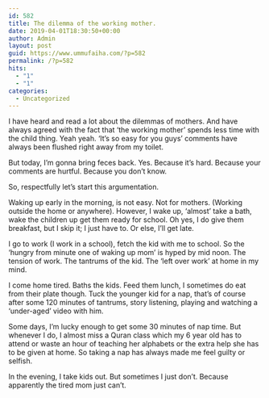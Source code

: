 ```yaml
---
id: 582
title: The dilemma of the working mother.
date: 2019-04-01T18:30:50+00:00
author: Admin
layout: post
guid: https://www.ummufaiha.com/?p=582
permalink: /?p=582
hits:
  - "1"
  - "1"
categories:
  - Uncategorized
---
```

I have heard and read a lot about the dilemmas of mothers. And have always agreed with the fact that &#8216;the working mother&#8217; spends less time with the child thing. Yeah yeah. &#8216;It&#8217;s so easy for you guys&#8217; comments have always been flushed right away from my toilet.

But today, I&#8217;m gonna bring feces back. Yes. Because it&#8217;s hard. Because your comments are hurtful. Because you don&#8217;t know.

So, respectfully let&#8217;s start this argumentation.

Waking up early in the morning, is not easy. Not for mothers. (Working outside the home or anywhere). However, I wake up, &#8216;almost&#8217; take a bath, wake the children up get them ready for school. Oh yes, I do give them breakfast, but I skip it; I just have to. Or else, I&#8217;ll get late.

I go to work (I work in a school), fetch the kid with me to school. So the &#8216;hungry from minute one of waking up mom&#8217; is hyped by mid noon. The tension of work. The tantrums of the kid. The &#8216;left over work&#8217; at home in my mind.

I come home tired. Baths the kids. Feed them lunch, I sometimes do eat from their plate though. Tuck the younger kid for a nap, that&#8217;s of course after some 120 minutes of tantrums, story listening, playing and watching a &#8216;under-aged&#8217; video with him.

Some days, I&#8217;m lucky enough to get some 30 minutes of nap time. But whenever I do, I almost miss a Quran class which my 6 year old has to attend or waste an hour of teaching her alphabets or the extra help she has to be given at home. So taking a nap has always made me feel guilty or selfish.

In the evening, I take kids out. But sometimes I just don&#8217;t. Because apparently the tired mom just can&#8217;t.